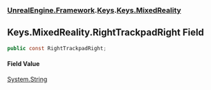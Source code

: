 ### [UnrealEngine.Framework](./UnrealEngine-Framework.md 'UnrealEngine.Framework').[Keys](./Keys.md 'UnrealEngine.Framework.Keys').[Keys.MixedReality](./Keys-MixedReality.md 'UnrealEngine.Framework.Keys.MixedReality')
## Keys.MixedReality.RightTrackpadRight Field
  
```csharp
public const RightTrackpadRight;
```
#### Field Value
[System.String](https://docs.microsoft.com/en-us/dotnet/api/System.String 'System.String')  
